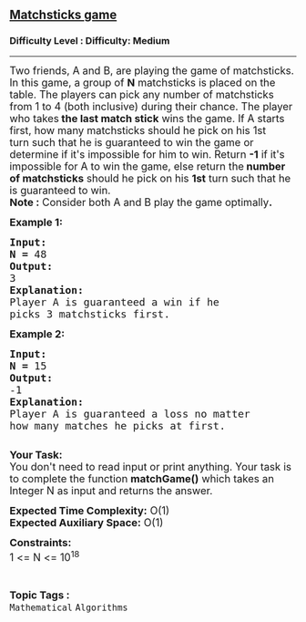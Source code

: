 <h2><a href="https://www.geeksforgeeks.org/problems/-matchsticks-game4906/1?page=1&difficulty=Medium&status=unsolved&sortBy=submissions">Matchsticks game</a></h2><h3>Difficulty Level : Difficulty: Medium</h3><hr><div class="problems_problem_content__Xm_eO"><p><span style="font-size: 18px;">Two friends, A and B, are playing the game of matchsticks. In this game, a group of <strong>N</strong> matchsticks is placed on the table. The players can pick any number of matchsticks from 1 to 4 (both inclusive) during their chance. The player who takes<strong> the last match stick</strong> wins the game. If A starts first, how many matchsticks should he pick on his 1st turn&nbsp;such that he is guaranteed to win the game or determine if it's impossible for him to win. Return <strong>-1</strong> if it's impossible for A to win the game, else return the<strong> number of&nbsp;matchsticks</strong> should he pick on his <strong>1st</strong> turn&nbsp;such that he is guaranteed to win.<br><strong>Note :</strong> Consider both A and B play the game optimally<strong>.</strong></span></p>
<p><span style="font-size: 18px;"><strong>Example 1:</strong></span></p>
<pre><span style="font-size: 18px;"><strong>Input:</strong></span>
<span style="font-size: 18px;"><strong>N = </strong>48</span>
<span style="font-size: 18px;"><strong>Output:</strong></span>
<span style="font-size: 18px;">3</span>
<span style="font-size: 18px;"><strong>Explanation:</strong></span>
<span style="font-size: 18px;">Player A is guaranteed a win if he
picks 3 matchsticks first.</span></pre>
<p><span style="font-size: 18px;"><strong>Example 2:</strong></span></p>
<pre><span style="font-size: 18px;"><strong>Input:</strong></span>
<span style="font-size: 18px;"><strong>N = </strong>15</span>
<span style="font-size: 18px;"><strong>Output:</strong></span>
<span style="font-size: 18px;">-1</span>
<span style="font-size: 18px;"><strong>Explanation:</strong></span>
<span style="font-size: 18px;">Player A is guaranteed a loss no matter
how many matches he picks at first.</span>

</pre>
<p><span style="font-size: 18px;"><strong>Your Task:</strong><br>You don't need to read input or print anything. Your task is to complete the function <strong>matchGame()</strong> which takes an Integer N as input and returns the answer.</span></p>
<p><span style="font-size: 18px;"><strong>Expected Time Complexity:</strong> O(1)<br><strong>Expected Auxiliary Space:</strong> O(1)</span></p>
<p><span style="font-size: 18px;"><strong>Constraints:</strong></span><br><span style="font-size: 18px;">1 &lt;= N &lt;= 10<sup>18</sup></span></p></div><br><p><span style=font-size:18px><strong>Topic Tags : </strong><br><code>Mathematical</code>&nbsp;<code>Algorithms</code>&nbsp;